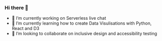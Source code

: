 ### Hi there 👋

- 🔭 I’m currently working on Serverless live chat
- 🌱 I’m currently learning how to create Data Visulisations with Python, React and D3
- 👯 I’m looking to collaborate on inclusive design and accessibility testing
